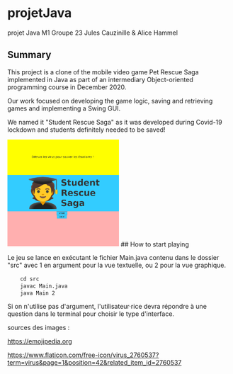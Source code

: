 # projetJava 
projet Java M1
Groupe 23
Jules Cauzinille & Alice Hammel

## Summary
This project is a clone of the mobile video game Pet Rescue Saga implemented in Java as part of an intermediary Object-oriented programming course in December 2020.

Our work focused on developing the game logic, saving and retrieving games and implementing a Swing GUI.

We named it "Student Rescue Saga" as it was developed during Covid-19 lockdown and students definitely needed to be saved!

<img src="https://raw.githubusercontent.com/AliceAML/StudentRescueSaga/master/welcome.png" width="50%">
## How to start playing

Le jeu se lance en exécutant le fichier Main.java contenu dans le dossier "src" avec 1 en argument pour la vue textuelle, ou 2 pour la vue graphique.
```
    cd src
    javac Main.java
    java Main 2
```
Si on n'utilise pas d'argument, l'utilisateur·rice devra répondre à une question dans le terminal pour choisir le type d'interface.


sources des images :

https://emojipedia.org

https://www.flaticon.com/free-icon/virus_2760537?term=virus&page=1&position=42&related_item_id=2760537
